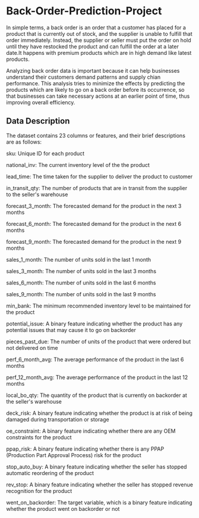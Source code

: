 # Back-Order-Prediction-Project

In simple terms, a back order is an order that a customer has placed for a product that is currently out of stock, and the supplier is unable to fulfill that order immediately. Instead, the supplier or seller must put the order on hold until they have restocked the product and can fulfill the order at a later date.It happens with premium products which are in high demand like latest products.

Analyzing back order data is important because it can help businesses understand their customers demand patterns and supply chian performance. This analysis tries to minimize the effects by predicting the products which are likely to go on a back order before its occurrence, so that businesses can take necessary actions at an earlier point of time, thus improving overall efficiency.

## Data Description 
The dataset contains 23 columns or features, and their brief descriptions are as follows:

sku: Unique ID for each product

national_inv: The current inventory level of the the product

lead_time: The time taken for the supplier to deliver the product to customer

in_transit_qty: The number of products that are in transit from the supplier to the seller's warehouse

forecast_3_month: The forecasted demand for the product in the next 3 months

forecast_6_month: The forecasted demand for the product in the next 6 months

forecast_9_month: The forecasted demand for the product in the next 9 months

sales_1_month: The number of units sold in the last 1 month

sales_3_month: The number of units sold in the last 3 months

sales_6_month: The number of units sold in the last 6 months

sales_9_month: The number of units sold in the last 9 months

min_bank: The minimum recommended inventory level to be maintained for the product

potential_issue: A binary feature indicating whether the product has any potential issues that may cause it to go on backorder

pieces_past_due: The number of units of the product that were ordered but not delivered on time

perf_6_month_avg: The average performance of the product in the last 6 months

perf_12_month_avg: The average performance of the product in the last 12 months

local_bo_qty: The quantity of the product that is currently on backorder at the seller's warehouse

deck_risk: A binary feature indicating whether the product is at risk of being damaged during transportation or storage

oe_constraint: A binary feature indicating whether there are any OEM constraints for the product

ppap_risk: A binary feature indicating whether there is any PPAP (Production Part Approval Process) risk for the product

stop_auto_buy: A binary feature indicating whether the seller has stopped automatic reordering of the product

rev_stop: A binary feature indicating whether the seller has stopped revenue recognition for the product

went_on_backorder: The target variable, which is a binary feature indicating whether the product went on backorder or not

